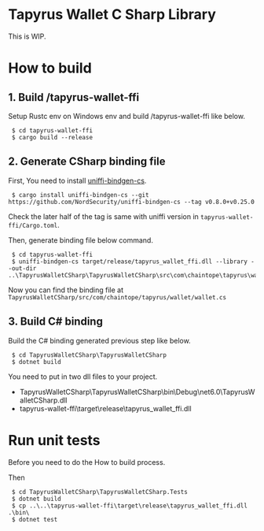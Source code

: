 # Tapyrus Wallet C Sharp Library

This is WIP.

# How to build

## 1. Build /tapyrus-wallet-ffi

Setup Rustc env on Windows env and build /tapyrus-wallet-ffi like below.

     $ cd tapyrus-wallet-ffi
     $ cargo build --release

## 2. Generate CSharp binding file

First, You need to install [uniffi-bindgen-cs](https://github.com/NordSecurity/uniffi-bindgen-cs).

     $ cargo install uniffi-bindgen-cs --git https://github.com/NordSecurity/uniffi-bindgen-cs --tag v0.8.0+v0.25.0

Check the later half of the tag is same with uniffi version in `tapyrus-wallet-ffi/Cargo.toml`. 

Then, generate binding file below command.

     $ cd tapyrus-wallet-ffi
     $ uniffi-bindgen-cs target/release/tapyrus_wallet_ffi.dll --library --out-dir ..\TapyrusWalletCSharp\TapyrusWalletCSharp\src\com\chaintope\tapyrus\wallet\

Now you can find the binding file at `TapyrusWalletCSharp/src/com/chaintope/tapyrus/wallet/wallet.cs`

## 3. Build C# binding

Build the C# binding generated previous step like below.

     $ cd TapyrusWalletCSharp\TapyrusWalletCSharp
     $ dotnet build

You need to put in two dll files to your project.

* TapyrusWalletCSharp\TapyrusWalletCSharp\bin\Debug\net6.0\TapyrusWalletCSharp.dll
* tapyrus-wallet-ffi\target\release\tapyrus_wallet_ffi.dll

# Run unit tests

Before you need to do the How to build process.

Then

     $ cd TapyrusWalletCSharp\TapyrusWalletCSharp.Tests
     $ dotnet build
     $ cp ..\..\tapyrus-wallet-ffi\target\release\tapyrus_wallet_ffi.dll .\bin\
     $ dotnet test
